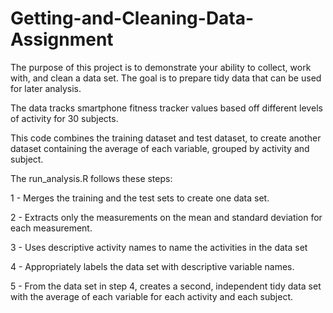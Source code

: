 # Getting-and-Cleaning-Data-Assignment
The purpose of this project is to demonstrate your ability to collect, work with, and clean a data set. 
The goal is to prepare tidy data that can be used for later analysis. 

The data tracks smartphone fitness tracker values based off different levels of activity for 30 subjects.

This code combines the training dataset and test dataset, 
to create another dataset containing the average of each variable, 
grouped by activity and subject.

The run_analysis.R follows these steps:

1 - Merges the training and the test sets to create one data set.

2 - Extracts only the measurements on the mean and standard deviation for each measurement.

3 - Uses descriptive activity names to name the activities in the data set

4 - Appropriately labels the data set with descriptive variable names.

5 - From the data set in step 4, creates a second, independent tidy data set with the average of each variable 
    for each activity and each subject.
